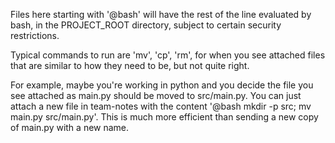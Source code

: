 Files here starting with '@bash' will have the rest of the line evaluated by bash, in the PROJECT_ROOT directory, subject to certain security restrictions.

Typical commands to run are 'mv', 'cp', 'rm', for when you see attached files that are similar to how they need to be, but not quite right.

For example, maybe you're working in python and you decide the file you see attached as main.py should be moved to src/main.py. You can just attach a new file in team-notes with the content '@bash mkdir -p src; mv main.py src/main.py'. This is much more efficient than sending a new copy of main.py with a new name.
